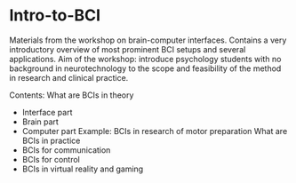 # Intro-to-BCI
Materials from the workshop on brain-computer interfaces. Contains a very introductory overview of most prominent BCI setups and several applications. Aim of the workshop: introduce psychology students with no background in neurotechnology to the scope and feasibility of the method in research and clinical practice.

Contents:
What are BCIs in theory
- Interface part
- Brain part
- Computer part
Example: BCIs in research of motor preparation
What are BCIs in practice
- BCIs for communication
- BCIs for control
- BCIs in virtual reality and gaming


